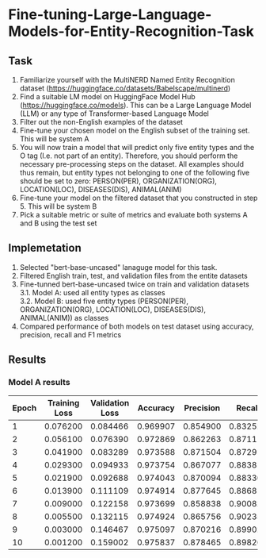 # Fine-tuning-Large-Language-Models-for-Entity-Recognition-Task

## Task

1. Familiarize yourself with the MultiNERD Named Entity Recognition dataset (https://huggingface.co/datasets/Babelscape/multinerd)
2. Find a suitable LM model on HuggingFace Model Hub (https://huggingface.co/models). This can
be a Large Language Model (LLM) or any type of Transformer-based Language Model
3. Filter out the non-English examples of the dataset
4. Fine-tune your chosen model on the English subset of the training set. This will be system A
5. You will now train a model that will predict only five entity types and the O tag (I.e. not part of
an entity). Therefore, you should perform the necessary pre-processing steps on the dataset. All
examples should thus remain, but entity types not belonging to one of the following five should
be set to zero: PERSON(PER), ORGANIZATION(ORG), LOCATION(LOC), DISEASES(DIS),
ANIMAL(ANIM)
6. Fine-tune your model on the filtered dataset that you constructed in step 5. This will be system
B
7. Pick a suitable metric or suite of metrics and evaluate both systems A and B using the test set

## Implemetation  
1. Selected "bert-base-uncased" lanaguge model for this task.
2. Filtered English train, test, and validation files from the entite datasets
3. Fine-tunned bert-base-uncased twice on train and validation datasets \
   3.1. Model A: used all entity types as classes \
   3.2. Model B: used five entity types (PERSON(PER), ORGANIZATION(ORG), LOCATION(LOC), DISEASES(DIS), ANIMAL(ANIM)) as classes
4. Compared performance of both models on test dataset using accuracy, precision, recall and F1 metrics

## Results 
### Model A results 

Epoch | Training Loss | Validation Loss | Accuracy | Precision | Recall | F1-score
--- | --- | --- | --- |--- |--- |--- 
1	| 0.076200	| 0.084466	| 0.969907	| 0.854900	| 0.832527	| 0.843565
2	| 0.056100	| 0.076390	| 0.972869	| 0.862263	| 0.871117	| 0.866668
3	| 0.041900	| 0.083289	| 0.973588	| 0.871504	| 0.872910	| 0.872206
4	| 0.029300	| 0.094933	| 0.973754	| 0.867077	| 0.883819	| 0.875368
5	| 0.021900	| 0.092688	| 0.974043	| 0.870094	| 0.883306	| 0.876650
6	| 0.013900	| 0.111109	| 0.974914	| 0.877645	| 0.886815	| 0.882206
7	| 0.009000	| 0.122158	| 0.973699	| 0.858838	| 0.900822	| 0.879329
8	| 0.005500	| 0.132115	| 0.974924	| 0.865756	| 0.902358	| 0.883678
9	| 0.003000	| 0.146467	| 0.975097	| 0.870216	| 0.899029	| 0.884388
10	| 0.001200	| 0.159002	| 0.975837	| 0.878465	| 0.898261	| 0.888253

